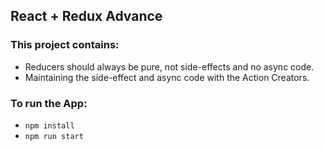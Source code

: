 ## React + Redux Advance

### This project contains:
- Reducers should always be pure, not side-effects and no async code.
- Maintaining the side-effect and async code with the Action Creators.

### To run the App:
- `npm install`
- `npm run start`
